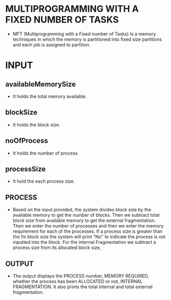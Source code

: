 # MULTIPROGRAMMING WITH A FIXED NUMBER OF TASKS
- MFT (Multiprogramming with a Fixed number of Tasks) Is a memory  techniques in which the memory  is partitioned into fixed size partitions and each job is assigned to partition.

# INPUT
## availableMemorySize
- It holds the total memory available.

## blockSize
- It holds the block size.

## noOfProcess
- It holds the number of process.

## processSize
- It hold the each process size.

## PROCESS
- Based on the input provided, the system divides block size by the available memory to get the number of blocks. Then we subtract total block size from available memory to get the external fragmentation. Then we enter the number of processes and then we enter the memory requirement for each of the processes. If a process size is greater than the fix block size the system will print "No" to indicate the process is not inputted into the block. For the internal Fragmentation we subtract a process size from its allocated block size,


## OUTPUT
- The output displays the 
PROCESS number,	MEMORY REQUIRED, whether the process has been ALLOCATED or not, INTERNAL FRAGMENTATION.
It also prints the total internal and total external fragmentation.


